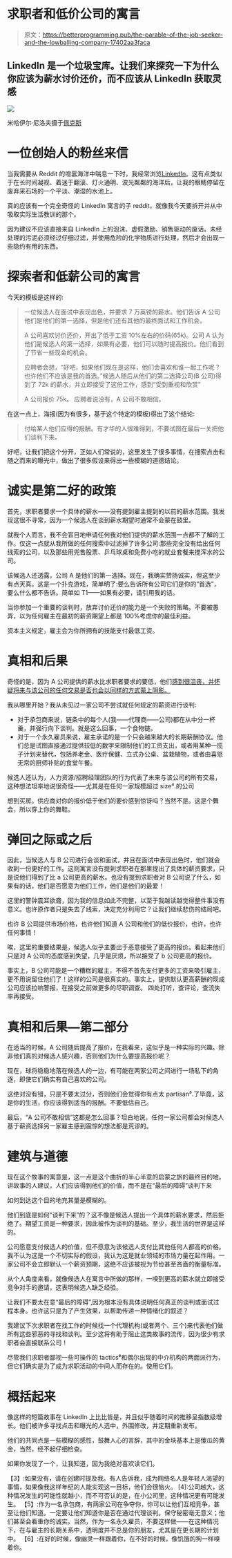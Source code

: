 # 求职者和低价公司的寓言

> 原文：<https://betterprogramming.pub/the-parable-of-the-job-seeker-and-the-lowballing-company-17402aa3faca>

## LinkedIn 是一个垃圾宝库。让我们来探究一下为什么你应该为薪水讨价还价，而不应该从 LinkedIn 获取灵感

![](img/50a0840f6816dd763c6b68b6a6f84dea.png)

米哈伊尔·尼洛夫摄于[佩克斯](https://www.pexels.com/photo/fashion-man-couple-love-6963019/?utm_content=attributionCopyText&utm_medium=referral&utm_source=pexels)

# 一位创始人的粉丝来信

当我需要从 Reddit 的喧嚣海洋中喘息一下时，我经常浏览[LinkedIn](https://www.linkedin.com/)。这有点类似于在长时间凝视、着迷于翻滚、灯火通明、波光粼粼的海洋后，让我的眼睛停留在废弃采石场的一个平淡、潮湿的水池上。

真的应该有一个完全奇怪的 LinkedIn 寓言的子 reddit，就像我今天要拆开并从中吸取实际生活教训的那个。

因为建议不应该直接来自 LinkedIn 上的泡沫、虚假激励、销售驱动的废话。未经处理的污泥必须经过仔细过滤，并使用危险的化学物质进行处理，然后才会出现一些隐约有用的东西。

# 探索者和低薪公司的寓言

今天的模板是这样的:

> 一位候选人在面试中表现出色，并要求 7 万英镑的薪水。他们告诉 A 公司他们是他们的第一选择，但是他们还有其他的最终面试和工作机会。
> 
> A 公司喜欢讨价还价，开出了低于工资 10%左右的价码(65k)。公司 A 认为他们是候选人的第一选择，如果有必要，他们可以随时提高报价。他们看到了节省一些现金的机会。
> 
> 应聘者会想，“好吧，如果他们现在是这样，他们会喜欢和谁一起工作呢？也许他们不应该是我的首选。”候选人随后从他们的第二选择公司(B 公司)得到了 72k 的薪水，并立即接受了这份工作，感到“受到重视和欣赏”
> 
> A 公司报价 75k。
> 应聘者说没有，A 公司不敢相信。

在这一点上，海报(因为有很多，基于这个特定的模板)得出了这个结论:

> 付给某人他们应得的报酬。有才华的人很难得到，不要试图在最后一关把他们谈判下来。

好吧，让我们把这个分开，正如人们常说的，这里发生了很多事情，在搜索点击和随之而来的曝光中，做出了很多假设来得出一些模糊的道德结论。

# 诚实是第二好的政策

首先，求职者要求一个具体的薪水——没有提到雇主提到的以前的薪水范围。我发现这很不寻常，因为一个候选人在谈到薪水期望时通常不会蒙在鼓里。

就我个人而言，我不会盲目地申请任何我对他们提供的薪水范围一点都不了解的工作。仅这一点就从我所做的任何搜索中过滤掉了许多公司:那些完全没有给出任何线索的公司，以及那些用兜售股票、乒乓球桌和免费小吃的就业套餐来搅浑水的公司。

该候选人还透露，公司 A 是他们的第一选择。现在，我确实赞扬诚实，但这至少有点天真。这是一个扑克游戏，简单明了:要么告诉所有公司它们是你的“首选”，要么什么都不告诉。简单如 T1——如果有必要，请引用我的话。

当你参加一个重要的谈判时，放弃讨价还价的能力是一个失败的策略。不要被愚弄，以为任何雇主在最初的薪资期望上都是 100%考虑你的最佳利益。

资本主义规定，雇主会为你所拥有的技能支付最低工资。

# 真相和后果

奇怪的是，因为 A 公司提供的薪水比求职者要求的要低，他们[感到很沮丧，并怀疑将来与该公司的任何交易是否也会以同样的方式蒙上阴影。](https://idioms.thefreedictionary.com/get+the+hump)

我从哪里开始？我从未见过一家公司不尝试就任何规定的薪资进行谈判:

*   对于承包商来说，链条中的每个人(我——代理商——公司)都在从中分一杯羹，并强行向下谈判。就是这么回事，一个食物链。
*   对于一个永久雇员来说，雇主承诺的是一个只会越来越大的长期薪酬协议。他们总是试图直接通过提供较低的数字来限制他们的工资支出，或者用某种一揽子计划来替代，包括养老金、医疗保健、立式办公桌、盆栽植物，或者由喜怒无常的厨师补贴的食堂午餐。

候选人还认为，人力资源/招聘经理团队的行为代表了未来与该公司的所有交易，这种想法坦率地说很奇怪——尤其是在任何一家规模超过 size⁴.的公司

想到买房。供应商对你的报价低于他们的要价感到惊讶吗？当然不是。这是个舞会，所以穿上你的舞鞋。

# 弹回之际或之后

因此，当候选人与 B 公司进行会谈和面试，并且在面试中表现出色时，他们就会收到一份更好的工作。这则寓言没有提到求职者在那里提出了具体的薪资要求，只是说他们得到了比 a 公司更高的薪水。也没有提到求职者对 B 公司说了什么，如果有的话，他们是否愿意为他们工作，他们是他们的最爱！

这里的警钟震耳欲聋，因为我的信息如此不完整，以至于我越读越觉得整件事没有意义。也许原作者只是失去了线索，决定充分利用它？让我们继续悲伤的结局吧。

也许 B 公司提供市场价格，也许他们知道 A 公司和他们的低价报价，也许，也许任何事情！

唉，这里的重要结果是，候选人似乎主要出于恶意接受了更高的报价。看起来他们只是对 A 公司的态度感到失望，几乎是厌烦，所以接受了 b 公司更高的报价。

事实上，B 公司可能是一个糟糕的雇主，不得不首先支付更多的工资来吸引雇主，更不用说留住他们了！这样的公司是很真实的。事实上，提供默认更高薪酬的现成公司应该拉响警报，在接受之前做更多的尽职调查。
四处打听，查评论，查流失率再接受。

# 真相和后果—第二部分

在适当的时候，A 公司随后提高了报价，在我看来，这似乎是一种实际的兴趣。除非他们真的对候选人感兴趣，否则他们为什么要提高报价呢？

现在，球将稳稳地落在候选人的一边，有可能在两家公司之间进行一场私下的角逐，即使它们确实有自己喜欢的公司。

这绝对没有错，只是不要太过分，否则他们会觉得你有点太 partisan⁵.了毕竟，这是你的生活，你应该得到适当的报酬。不要低估自己。

最后，“A 公司不敢相信”这都是怎么回事？坦白地说，任何一家公司都会对候选人基于薪资选择另一家雇主感到震惊的想法都是荒谬的。

# 建筑与道德

现在这个故事的寓意是，这一点是这个曲折的半心半意的启蒙之旅的最终目的地。讲故事的人建议，人们应该得到他们的价值，而不是在“最后的障碍”谈判下来

如何到达这个目的地充其量是模糊的。

他们到底是如何“谈判下来”的？这不像是候选人提出一个具体的薪水要求，然后拒绝了。期望工资是一种要求，因此被作为谈判的基础。至少，我生活的世界是这样的。

公司愿意支付候选人的价值，但不愿意为该候选人支付比其他任何人都高的价格。我不认为这是一个不切实际的假设，我认为这是就业领域的市场力量在起作用。一家公司不会立即默认一个薪资预期，这绝不应该被视为节俭甚至吝啬的衡量标准。

从个人角度来看，就像候选人在寓言中所做的那样，一嗅到更高的薪水就立即接受竞争对手的邀请，这表明候选人缺乏经验。

让我们不要太在意“最后的障碍”,因为根本没有具体说明任何真正的谈判或面试过程本身。也许这只是为了产生效果，以帮助传递一种情绪化的叙述？

我建议下次求职者在找工作的时候找一个代理机构(或者两个、三个)来代表他们做所有这些邪恶的寻找和谈判。至少这将有助于阻止这类故事的流传，因为很少有求职者会直接联系公司！

尽管我们求职者鄙视一些可操作的 tactics⁶和偶尔出现的中介机构的两面派行为，但它们确实是为了成为求职活动的中间人而存在的。使用它们。

# 概括起来

像这样的短篇故事在 LinkedIn 上比比皆是，并且似乎随着时间的推移呈指数级增长。他们被许多寻找点击和曝光的人选中，外围修改，并定期重新发布。

他们的共同点是一些模糊的感性，鼓舞人心的言辞，其中的金块基本上是傻瓜的黄金，当然，经不起仔细检查。

如果你发现了一个，让我知道，因为我绝对喜欢读它们。

[1]:拿到证明人就告诉我；这绝对是一个无聊的内部笑话。真正的礼物是不断送出的礼物——在近乎朋友之间疯狂“转送”的不需要的礼物
【3】:如果没有，请在创建时提及我。有人告诉我，成为网络名人是年轻人渴望的事情，如果像我这样年纪的人能实现这一目标，他们会很恼火。
[4]:公司越大，这种情况发生的可能性就越小，而不可否认的是，在小公司里，这种情况更有可能发生。
【5】:作为一名承包商，有两家公司在争夺你，你可以让他们互相竞争，甚至让他们知道。一定要让他们知道你是否在通过代理谈判。保守秘密毫无意义；他们甚至会看重你的诚实。当然，作为一名永久雇员，不要这样做——在这种情况下，在与雇主的长期关系中，透明度并不总是你的朋友，尤其是在更长期的计划中。
【6】:在好的时候，像幽灵一样跟着你，在不好的时候，像饥饿的狗一样嗅着你。